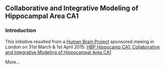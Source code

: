 ## Collaborative and Integrative Modeling of Hippocampal Area CA1

### Introduction

This initiative resulted from a [Human Brain Project](http://humanbrainproject.eu/) sponsored meeing in London on 31st March & 1st April 2015: [HBP Hippocamp CA1: Collaborative and Integrative Modeling of Hippocampal Area CA1](http://neuralensemble.org/meetings/HippocampCA1)

More...
